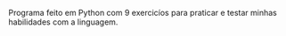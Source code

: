 Programa feito em Python com 9 exercicíos para praticar e testar minhas habilidades com a linguagem.
